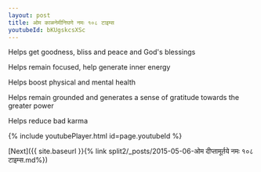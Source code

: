 ```yaml
---
layout: post
title: ओम काळनेमीनिघणे नमः १०८ टाइम्स
youtubeId: bKUgskcsXSc
---
```

 
 
Helps get goodness, bliss and peace and God's blessings
 
Helps remain focused, help generate inner energy 
 
Helps boost physical and mental health 
 
Helps remain grounded and generates a sense of gratitude towards the greater power 
 
Helps reduce bad karma
 
 
 
 


{% include youtubePlayer.html id=page.youtubeId %}
 
[Next]({{ site.baseurl }}{% link  split2/_posts/2015-05-06-ओम दीप्तामूर्तये नमः १०८ टाइम्स.md%})
 
